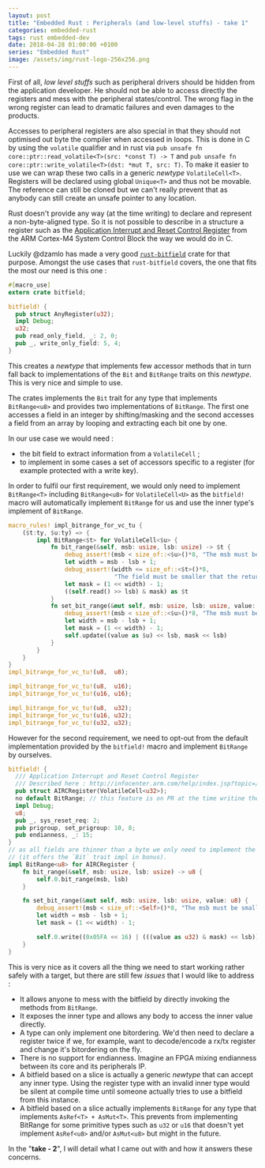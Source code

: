 ```yaml
---
layout: post
title: "Embedded Rust : Peripherals (and low-level stuffs) - take 1"
categories: embedded-rust
tags: rust embedded-dev
date: 2018-04-28 01:00:00 +0100
series: "Embedded Rust"
image: /assets/img/rust-logo-256x256.png
---
```

First of all, *low level stuffs* such as peripheral drivers should be hidden from the application developer. He should not be able to access directly the registers and mess with the peripheral states/control. The wrong flag in the wrong register can lead to dramatic failures and even damages to the products.

Accesses to peripheral registers are also special in that they should not optimised out byte the compiler when accessed in loops. This is done in C by using the `volatile` qualifier and in rust via `pub unsafe fn core::ptr::read_volatile<T>(src: *const T) -> T` and `pub unsafe fn core::ptr::write_volatile<T>(dst: *mut T, src: T)`. To make it easier to use we can wrap these two calls in a generic *newtype* `VolatileCell<T>`.  Registers will be declared using global `Unique<T>` and thus not be movable. The reference can still be cloned but we can't really prevent that as anybody can still create an unsafe pointer to any location.

Rust doesn't provide any way (at the time writing) to declare and represent a non-byte-aligned type. So it is not possible to describe in a structure a register such as the [Application Interrupt and Reset Control Register](http://infocenter.arm.com/help/index.jsp?topic=/com.arm.doc.dui0553a/CIHFDJCA.html) from the ARM Cortex-M4 System Control Block the way we would do in C.

Luckily @dzamlo has made a very good [`rust-bitfield`](https://github.com/dzamlo/rust-bitfield) crate for that purpose. Amongst the use cases that `rust-bitfield` covers, the one that fits the most our need is this one :

```rust
#[macro_use]
extern crate bitfield;

bitfield! {
  pub struct AnyRegister(u32);
  impl Debug;
  u32;
  pub read_only_field, _: 2, 0;
  pub _, write_only_field: 5, 4;
}
```

This creates a *newtype* that implements few accessor methods that in turn fall back to implementations of the `Bit` and `BitRange` traits on this *newtype*. This is very nice and simple to use.

The crates implements the `Bit` trait for any type that implements `BitRange<u8>` and provides two implementations of `BitRange`. The first one accesses a field in an integer by shifting/masking and the second accesses a field from an array by looping and extracting each bit one by one.

In our use case we would need :
- the bit field to extract information from a `VolatileCell` ;
- to implement in some cases a set of accessors specific to a register (for example protected with a write key).

In order to fulfil our first requirement, we would only need to implement `BitRange<T>` including `BitRange<u8>` for `VolatileCell<U>` as the `bitfield!` macro will automatically implement `BitRange` for us and use the inner type's implement of `BitRange`.

```rust
macro_rules! impl_bitrange_for_vc_tu {
    ($t:ty, $u:ty) => {
        impl BitRange<$t> for VolatileCell<$u> {
            fn bit_range(&self, msb: usize, lsb: usize) -> $t {
                debug_assert!(msb < size_of::<$u>()*8, "The msb must be smaller than the cell size.");
                let width = msb - lsb + 1;
                debug_assert!(width <= size_of::<$t>()*8,
                              "The field must be smaller that the return type");
                let mask = (1 << width) - 1;
                ((self.read() >> lsb) & mask) as $t
            }
            fn set_bit_range(&mut self, msb: usize, lsb: usize, value: $t) {
                debug_assert!(msb < size_of::<$u>()*8, "The msb must be smaller than the cell size.");
                let width = msb - lsb + 1;
                let mask = (1 << width) - 1;
                self.update((value as $u) << lsb, mask << lsb)
            }
        }
    }
}
impl_bitrange_for_vc_tu!(u8,  u8);

impl_bitrange_for_vc_tu!(u8,  u16);
impl_bitrange_for_vc_tu!(u16, u16);

impl_bitrange_for_vc_tu!(u8,  u32);
impl_bitrange_for_vc_tu!(u16, u32);
impl_bitrange_for_vc_tu!(u32, u32);
```

However for the second requirement, we need to opt-out from the default implementation provided by the `bitfield!` macro and implement `BitRange` by ourselves.
```rust
bitfield! {
  /// Application Interrupt and Reset Control Register
  /// Described here : http://infocenter.arm.com/help/index.jsp?topic=/com.arm.doc.dui0553a/CIHFDJCA.html
  pub struct AIRCRegister(VolatileCell<u32>);
  no default BitRange; // this feature is on PR at the time writine these lines.
  impl Debug;
  u8;
  pub _, sys_reset_req: 2;
  pub prigroup, set_prigroup: 10, 8;
  pub endianness, _: 15;
}
// as all fields are thinner than a byte we only need to implement the u8 version
// (it offers the `Bit` trait impl in bonus).
impl BitRange<u8> for AIRCRegister {
    fn bit_range(&self, msb: usize, lsb: usize) -> u8 {
        self.0.bit_range(msb, lsb)
    }

    fn set_bit_range(&mut self, msb: usize, lsb: usize, value: u8) {
        debug_assert!(msb < size_of::<Self>()*8, "The msb must be smaller than the cell size.");
        let width = msb - lsb + 1;
        let mask = (1 << width) - 1;

        self.0.write((0x05FA << 16) | (((value as u32) & mask) << lsb));
    }
}
```

This is very nice as it covers all the thing we need to start working rather safely with a target, but there are still few *issues* that I would like to address :
- It allows anyone to mess with the bitfield by directly invoking the methods from `BitRange`.
- It exposes the inner type and allows any body to access the inner value directly.
- A type can only implement one bitordering. We'd then need to declare a register twice if we, for example, want to decode/encode a rx/tx register and change it's bitordering on the fly.
- There is no support for endianness. Imagine an FPGA mixing endianness between its core and its peripherals IP.
- A bitfield based on a slice is actually a generic *newtype* that can accept any inner type. Using the register type with an invalid inner type would be silent at compile time until someone actually tries to use a bitfield from this instance.
- A bitfield based on a slice actually implements `BitRange` for any type that implements `AsRef<T> + AsMut<T>`. This prevents from implementing BitRange for some primitive types such as `u32` or `u16` that doesn't yet implement `AsRef<u8>` and/or `AsMut<u8>` but might in the future.

In the "**take - 2**", I will detail what I came out with and how it answers these concerns.
